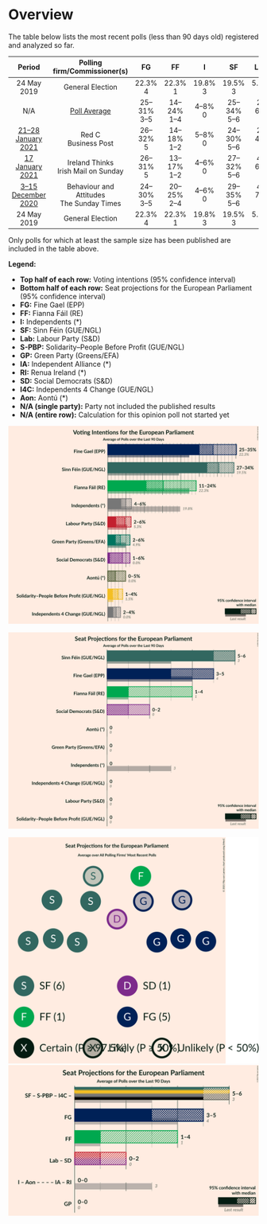 # Overview

The table below lists the most recent polls (less than 90 days old) registered and analyzed so far.

| Period     | Polling firm/Commissioner(s) | FG | FF | I | SF | Lab | S-PBP | GP | IA | RI | SD | I4C | Aon |
|:----------:|:----------------------------:|:--:|:--:|:--:|:--:|:--:|:--:|:--:|:--:|:--:|:--:|:--:|:--:|
| 24 May 2019 | General Election | 22.3% <br> 4 | 22.3% <br> 1 | 19.8% <br> 3 | 19.5% <br> 3 | 5.3% <br> 0 | 1.5% <br> 0 | 4.9% <br> 0 | 0.0% <br> 0 | 0.0% <br> 0 | 0.0% <br> 0 | 0.0% <br> 0 | 0.0% <br> 0 |
| N/A | [Poll Average](average.html) | 25–31% <br> 3–5 | 14–24% <br> 1–4 | 4–8% <br> 0 | 25–34% <br> 5–6 | 2–6% <br> 0 | 1–4% <br> 0 | 2–6% <br> 0 | N/A <br> N/A | N/A <br> N/A | 1–6% <br> 0–2 | 2–4% <br> 0 | 0–5% <br> 0 |
| [21–28 January 2021](2021-01-28-RedC.html) | Red C <br> Business Post | 26–32% <br> 5 | 14–18% <br> 1–2 | 5–8% <br> 0 | 24–30% <br> 5–6 | 2–4% <br> 0 | 2–4% <br> 0 | 4–7% <br> 0 | N/A <br> N/A | N/A <br> N/A | 4–7% <br> 1–2 | 2–4% <br> 0 | 1–3% <br> 0 |
| [17 January 2021](2021-01-17-IrelandThinks.html) | Ireland Thinks <br> Irish Mail on Sunday | 26–31% <br> 5 | 13–17% <br> 1–2 | 4–6% <br> 0 | 27–32% <br> 5–6 | 4–6% <br> 0 | 2–4% <br> 0 | 2–4% <br> 0 | N/A <br> N/A | N/A <br> N/A | 4–6% <br> 1–2 | 1–3% <br> 0 | 3–5% <br> 0 |
| [3–15 December 2020](2020-12-15-BehaviourandAttitudes.html) | Behaviour and Attitudes <br> The Sunday Times | 24–30% <br> 3–5 | 20–25% <br> 2–4 | 4–6% <br> 0 | 29–35% <br> 5–6 | 4–7% <br> 0 | 1–3% <br> 0 | 2–4% <br> 0 | N/A <br> N/A | N/A <br> N/A | 1–2% <br> 0 | 1–3% <br> 0 | 0–1% <br> 0 |
| 24 May 2019 | General Election | 22.3% <br> 4 | 22.3% <br> 1 | 19.8% <br> 3 | 19.5% <br> 3 | 5.3% <br> 0 | 1.5% <br> 0 | 4.9% <br> 0 | 0.0% <br> 0 | 0.0% <br> 0 | 0.0% <br> 0 | 0.0% <br> 0 | 0.0% <br> 0 |

Only polls for which at least the sample size has been published are included in the table above.

**Legend:**
+ **Top half of each row:** Voting intentions (95% confidence interval)
+ **Bottom half of each row:** Seat projections for the European Parliament (95% confidence interval)
+ **FG:** Fine Gael (EPP)
+ **FF:** Fianna Fáil (RE)
+ **I:** Independents (*)
+ **SF:** Sinn Féin (GUE/NGL)
+ **Lab:** Labour Party (S&D)
+ **S-PBP:** Solidarity–People Before Profit (GUE/NGL)
+ **GP:** Green Party (Greens/EFA)
+ **IA:** Independent Alliance (*)
+ **RI:** Renua Ireland (*)
+ **SD:** Social Democrats (S&D)
+ **I4C:** Independents 4 Change (GUE/NGL)
+ **Aon:** Aontú (*)
+ **N/A (single party):** Party not included the published results
+ **N/A (entire row):** Calculation for this opinion poll not started yet


![Graph with voting intentions not yet produced](average.png "Voting Intentions")

![Graph with seats not yet produced](average-seats.png "Seats")

![Graph with seating plan not yet produced](average-seating-plan.png "Seating Plan")
![Graph with coalitions seats not yet produced](average-coalitions-seats.png "Coalitions Seats")
